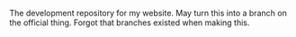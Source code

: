 The development repository for my website. May turn this into a branch on the official thing. Forgot that branches existed when making this.
